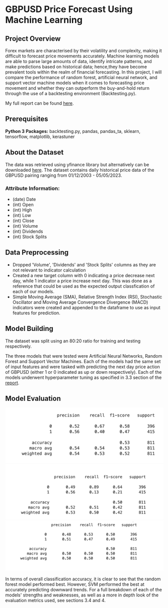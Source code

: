 # GBPUSD Price Forecast Using Machine Learning

## Project Overview

Forex markets are characterised by their volatility and complexity, making it difficult to forecast price movements accurately. Machine learning models are able to parse large amounts of data, identify intricate patterns, and make predictions based on historical data; hence,they have become prevalent tools within the realm of financial forecasting. In this project, I will compare the performance of random forest, artificial neural network, and support vector machine models when it comes to forecasting price movement and whether they can outperform the buy-and-hold return through the use of a backtesting environment (Backtesting.py).

My full report can be found [here](Project_Report.pdf).

## Prerequisites

**Python 3**
**Packages:** backtesting.py, pandas, pandas_ta, sklearn, tensorflow, matplotlib, kerastuner

## About the Dataset

The data was retrieved using yfinance library but alternatively can be downloaded [here](https://help.yahoo.com/kb/SLN2311.html). The dataset contains daily historical price data of the GBPUSD pairing ranging from 01/12/2003 - 05/05/2023.

### Attribute Information:

- (date) Date
- (int) Open
- (int) High
- (int) Low
- (int) Close
- (int) Volume
- (int) Dividends
- (int) Stock Splits

## Data Preprocessing

- Dropped 'Volume', 'Dividends' and 'Stock Splits' columns as they are not relevant to indicator calculation
- Created a new target column with 0 indicating a price decrease next day, while 1 indicator a price increase next day. This was done as a reference that could be used as the expected output classfication of each of our models.
- Simple Moving Average (SMA), Relative Strength Index (RSI), Stochastic Oscillator and Moving Average Convergence Divergence (MACD) indicators were created and appended to the dataframe to use as input features for prediction.

## Model Building

The dataset was split using an 80:20 ratio for training and testing respectively.

The three models that were tested were Artificial Neural Networks, Random Forest and Support Vector Machines. Each of the models had the same set of input features and were tasked with predicting the next day price action of GBPUSD (either 1 or 0 indicated as up or down respectively). Each of the models underwent hyperparameter tuning as specified in 3.3 section of the [report](Project_Report.pdf).

## Model Evaluation

![Random Forest Results](Model_Evaluations/RF_results.png)
![SVM Results](Model_Evaluations/SVM_results.png)
![ANN Results](Model_Evaluations/ANN_results.png)

In terms of overall classification accuracy, it is clear to see that the random forest model performed best. However, SVM performed the best at accurately predicting downward trends. For a full breakdown of each of the models' strengths and weaknesses, as well as a more in depth look of the evaluation metrics used, see sections 3.4 and 4.
